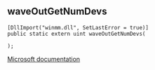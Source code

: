 ## waveOutGetNumDevs

```
[DllImport("winmm.dll", SetLastError = true)]
public static extern uint waveOutGetNumDevs(
   
);
```

[Microsoft documentation](TODO)
